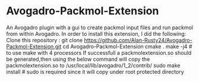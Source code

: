 # Avogadro-Packmol-Extension
An Avogadro plugin with a gui to create packmol input files and run packmol from within Avogadro.
In order to install this extension, I did the following:
  Clone this repository : git clone https://github.com/Alan-Rusty24/Avogadro-Packmol-Extension.git
  cd Avogadro-Packmol-Extension
  cmake .
  make -j4 # to use make with 4 processors
  If successfull a packmolextension.so should be generated,then using the below command will copy the packmolextension.so to /usr/local/lib/avogadro/1_2/contrib/
  sudo make install # sudo is required since it will copy under root protected directory
  
